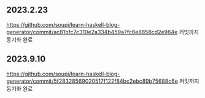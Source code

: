 ## 2023.2.23

https://github.com/soupi/learn-haskell-blog-generator/commit/ac81bfc7c310e2a334b459a7fc6e8858cd2e964e 커밋까지 동기화 완료

## 2023.9.10

https://github.com/soupi/learn-haskell-blog-generator/commit/5f28328569020517f122f84bc2ebc89b75688c6e 커밋까지 동기화 완료
